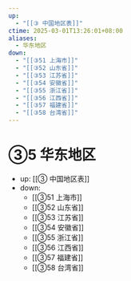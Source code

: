 ```yaml
---
up:
  - "[[③ 中国地区表]]"
ctime: 2025-03-01T13:26:01+08:00
aliases:
  - 华东地区
down:
  - "[[③51 上海市]]"
  - "[[③52 山东省]]"
  - "[[③53 江苏省]]"
  - "[[③54 安徽省]]"
  - "[[③55 浙江省]]"
  - "[[③56 江西省]]"
  - "[[③57 福建省]]"
  - "[[③58 台湾省]]"
---
```


# ③5 华东地区

- up: [[③ 中国地区表]]
- down:	
	- [[③51 上海市]]
	- [[③52 山东省]]
	- [[③53 江苏省]]
	- [[③54 安徽省]]
	- [[③55 浙江省]]
	- [[③56 江西省]]
	- [[③57 福建省]]
	- [[③58 台湾省]]
	
